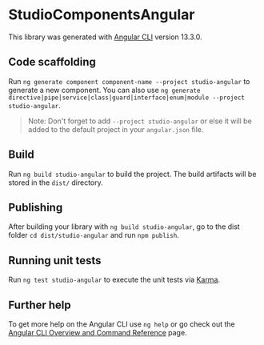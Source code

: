 # StudioComponentsAngular

This library was generated with [Angular CLI](https://github.com/angular/angular-cli) version 13.3.0.

## Code scaffolding

Run `ng generate component component-name --project studio-angular` to generate a new component. You can also use `ng generate directive|pipe|service|class|guard|interface|enum|module --project studio-angular`.
> Note: Don't forget to add `--project studio-angular` or else it will be added to the default project in your `angular.json` file. 

## Build

Run `ng build studio-angular` to build the project. The build artifacts will be stored in the `dist/` directory.

## Publishing

After building your library with `ng build studio-angular`, go to the dist folder `cd dist/studio-angular` and run `npm publish`.

## Running unit tests

Run `ng test studio-angular` to execute the unit tests via [Karma](https://karma-runner.github.io).

## Further help

To get more help on the Angular CLI use `ng help` or go check out the [Angular CLI Overview and Command Reference](https://angular.io/cli) page.
